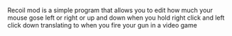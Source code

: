 Recoil mod is a simple program that allows you to edit how much your mouse gose left or right or up and down when you hold right click and left click down translating to when you fire your gun in a video game
